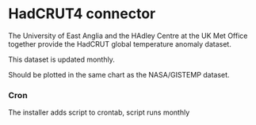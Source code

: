 # HadCRUT4 connector

The University of East Anglia and the HAdley Centre at the UK Met Office together provide the HadCRUT global temperature anomaly dataset. 

This dataset is updated monthly.

Should be plotted in the same chart as the NASA/GISTEMP dataset.

### Cron
The installer adds script to crontab, script runs monthly
